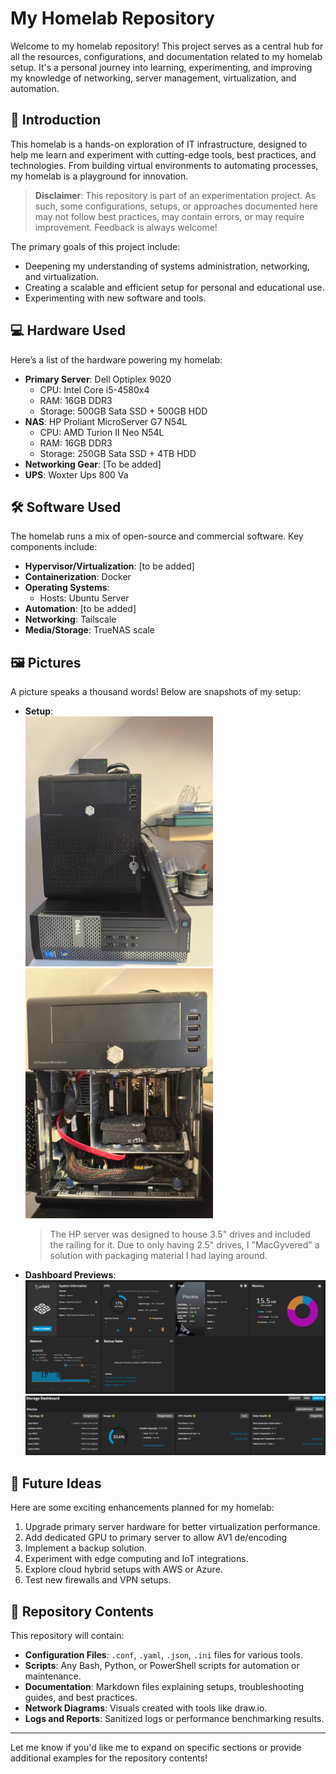 # My Homelab Repository

Welcome to my homelab repository! This project serves as a central hub for all the resources, configurations, and documentation related to my homelab setup. It's a personal journey into learning, experimenting, and improving my knowledge of networking, server management, virtualization, and automation.

## 🌟 Introduction

This homelab is a hands-on exploration of IT infrastructure, designed to help me learn and experiment with cutting-edge tools, best practices, and technologies. From building virtual environments to automating processes, my homelab is a playground for innovation.

> **Disclaimer**: This repository is part of an experimentation project. As such, some configurations, setups, or approaches documented here may not follow best practices, may contain errors, or may require improvement. Feedback is always welcome!

The primary goals of this project include:
- Deepening my understanding of systems administration, networking, and virtualization.
- Creating a scalable and efficient setup for personal and educational use.
- Experimenting with new software and tools.

## 💻 Hardware Used

Here’s a list of the hardware powering my homelab:
- **Primary Server**: Dell Optiplex 9020
  - CPU: Intel Core i5-4580x4
  - RAM: 16GB DDR3
  - Storage: 500GB Sata SSD + 500GB HDD
- **NAS**: HP Proliant MicroServer G7 N54L
  - CPU: AMD Turion II Neo N54L
  - RAM: 16GB DDR3
  - Storage: 250GB Sata SSD + 4TB HDD
- **Networking Gear**: [To be added]
- **UPS**: Woxter Ups 800 Va

## 🛠️ Software Used

The homelab runs a mix of open-source and commercial software. Key components include:
- **Hypervisor/Virtualization**: [to be added]
- **Containerization**: Docker
- **Operating Systems**:
  - Hosts: Ubuntu Server
- **Automation**: [to be added]
- **Networking**: Tailscale
- **Media/Storage**: TrueNAS scale

## 🖼️ Pictures

A picture speaks a thousand words! Below are snapshots of my setup:
- **Setup**:  
     <img src="https://github.com/Promete04/homelab/blob/main/pictures/setup.jpg" width=300>  
     <img src="https://github.com/Promete04/homelab/blob/main/pictures/array.jpg" width=300>
     > The HP server was designed to house 3.5" drives and included the railing for it. Due to only having 2.5" drives, I "MacGyvered" a solution with packaging material I had laying around.  
- **Dashboard Previews**:  
   <img src="https://github.com/Promete04/homelab/blob/main/pictures/dashboard.png" >  
   <img src="https://github.com/Promete04/homelab/blob/main/pictures/drives.png" >

## 🚀 Future Ideas

Here are some exciting enhancements planned for my homelab:
1. Upgrade primary server hardware for better virtualization performance.
2. Add dedicated GPU to primary server to allow AV1 de/encoding
3. Implement a backup solution.
4. Experiment with edge computing and IoT integrations.
5. Explore cloud hybrid setups with AWS or Azure.
6. Test new firewalls and VPN setups.

## 📁 Repository Contents

This repository will contain:
- **Configuration Files**: `.conf`, `.yaml`, `.json`, `.ini` files for various tools.
- **Scripts**: Any Bash, Python, or PowerShell scripts for automation or maintenance.
- **Documentation**: Markdown files explaining setups, troubleshooting guides, and best practices.
- **Network Diagrams**: Visuals created with tools like draw.io.
- **Logs and Reports**: Sanitized logs or performance benchmarking results.

---

Let me know if you'd like me to expand on specific sections or provide additional examples for the repository contents!

